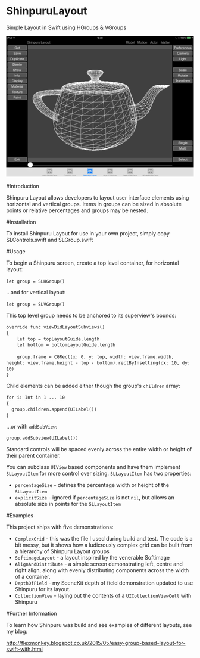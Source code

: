 # ShinpuruLayout
Simple Layout in Swift using HGroups &amp; VGroups

![/ShinpuruLayout/softimage_screen.png](/ShinpuruLayout/softimage_screen.png)

#Introduction

Shinpuru Layout allows developers to layout user interface elements using horizontal and vertical groups. Items in groups can be sized in absolute points or relative percentages and groups may be nested.

#Installation

To install Shinpuru Layout for use in your own project, simply copy SLControls.swift and SLGroup.swift

#Usage

To begin a Shinpuru screen, create a top level container, for horizontal layout:

```let group = SLHGroup()```

...and for vertical layout:

```let group = SLVGroup()```

This top level group needs to be anchored to its superview's bounds:

```
override func viewDidLayoutSubviews()
{
    let top = topLayoutGuide.length
    let bottom = bottomLayoutGuide.length
        
    group.frame = CGRect(x: 0, y: top, width: view.frame.width, height: view.frame.height - top - bottom).rectByInsetting(dx: 10, dy: 10)
}
```

Child elements can be added either though the group's ```children``` array:

```
for i: Int in 1 ... 10
{
  group.children.append(UILabel())
}
```

...or with ```addSubView```:

```
group.addSubview(UILabel())
```

Standard controls will be spaced evenly across the entire width or height of their parent container.

You can subclass ```UIView``` based components and have them implement ```SLLayoutItem``` for more control over sizing. ```SLLayoutItem``` has two properties:

* ```percentageSize``` - defines the percentage width or height of the ```SLLayoutItem```
* ```explicitSize``` - ignored if ```percentageSize``` is not ```nil```, but allows an absolute size in points for the ```SLLayoutItem```

#Examples

This project ships with five demonstrations:

* ```ComplexGrid``` - this was the file I used during build and test. The code is a bit messy, but it shows how a ludicrously complex grid can be built from a hierarchy of Shinpuru Layout groups
* ```SoftimageLayout``` - a layout inspired by the venerable Softimage
* ```AlignAndDistribute``` - a simple screen demonstrating left, centre and right align, along with evenly distributing components across the width of a container.
* ```DepthOfField``` - my SceneKit depth of field demonstration updated to use Shinpuru for its layout.
* ```CollectionView``` - laying out the contents of a ```UICollectionViewCell``` with Shinpuru

#Further Information 

To learn how Shinpuru was build and see examples of different layouts, see my blog:

http://flexmonkey.blogspot.co.uk/2015/05/easy-group-based-layout-for-swift-with.html
